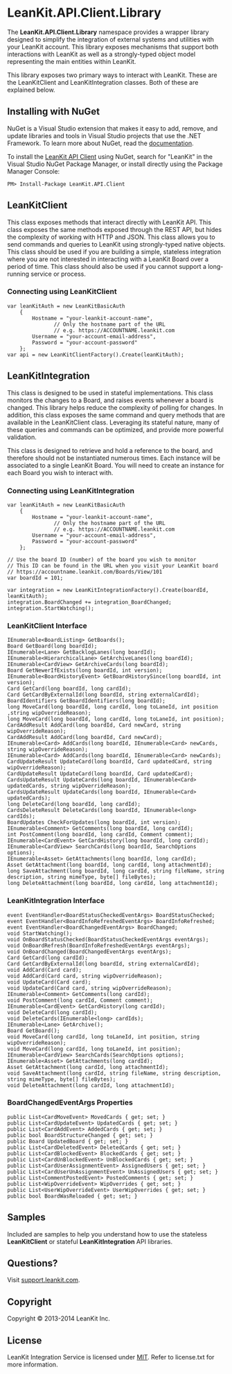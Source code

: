 # LeanKit.API.Client.Library

The **LeanKit.API.Client.Library** namespace provides a wrapper library designed to simplify the integration of external systems and utilities with your LeanKit account. This library exposes mechanisms that support both interactions with LeanKit as well as a strongly-typed object model representing the main entities within LeanKit.

This library exposes two primary ways to interact with LeanKit. These are the LeanKitClient and LeanKitIntegration classes. Both of these are explained below.

## Installing with NuGet

NuGet is a Visual Studio extension that makes it easy to add, remove, and update libraries and tools in Visual Studio projects that use the .NET Framework. To learn more about NuGet, read the [documentation](http://docs.nuget.org).

To install the [LeanKit API Client](https://www.nuget.org/packages/LeanKit.API.Client) using NuGet, search for "LeanKit" in the Visual Studio NuGet Package Manager, or install directly using the Package Manager Console:

```
PM> Install-Package LeanKit.API.Client
```

## LeanKitClient

This class exposes methods that interact directly with LeanKit API. This class exposes the same methods exposed through the REST API, but hides the complexity of working with HTTP and JSON. This class allows you to send commands and queries to LeanKit using strongly-typed native objects. This class should be used if you are building a simple, stateless integration where you are not interested in interacting with a LeanKit Board over a period of time. This class should also be used if you cannot support a long-running service or process.  

### Connecting using LeanKitClient

```
var leanKitAuth = new LeanKitBasicAuth
	{
		Hostname = "your-leankit-account-name", 
			   // Only the hostname part of the URL
			   // e.g. https://ACCOUNTNAME.leankit.com
		Username = "your-account-email-address",
		Password = "your-account-password"
	};
var api = new LeanKitClientFactory().Create(leanKitAuth);
```

## LeanKitIntegration

This class is designed to be used in stateful implementations. This class monitors the changes to a Board, and raises events whenever a board is changed. This library helps reduce the complexity of polling for changes. In addition, this class exposes the same command and query methods that are available in the LeanKitClient class. Leveraging its stateful nature, many of these queries and commands can be optimized, and provide more powerful validation.

This class is designed to retrieve and hold a reference to the board, and therefore should not be instantiated numerous times. Each instance will be associated to a single LeanKit Board. You will need to create an instance for each Board you wish to interact with.

### Connecting using LeanKitIntegration

```
var leanKitAuth = new LeanKitBasicAuth
	{
		Hostname = "your-leankit-account-name", 
			   // Only the hostname part of the URL
			   // e.g. https://ACCOUNTNAME.leankit.com
		Username = "your-account-email-address",
		Password = "your-account-password"
	};

// Use the board ID (number) of the board you wish to monitor
// This ID can be found in the URL when you visit your LeanKit board
// https://accountname.leankit.com/Boards/View/101
var boardId = 101;

var integration = new LeanKitIntegrationFactory().Create(boardId, leanKitAuth);
integration.BoardChanged += integration_BoardChanged;
integration.StartWatching();
```

### LeanKitClient Interface

```
IEnumerable<BoardListing> GetBoards();
Board GetBoard(long boardId);
IEnumerable<Lane> GetBacklogLanes(long boardId);
IEnumerable<HierarchicalLane> GetArchiveLanes(long boardId);
IEnumerable<CardView> GetArchiveCards(long boardId);
Board GetNewerIfExists(long boardId, int version);
IEnumerable<BoardHistoryEvent> GetBoardHistorySince(long boardId, int version);
Card GetCard(long boardId, long cardId);
Card GetCardByExternalId(long boardId, string externalCardId);
BoardIdentifiers GetBoardIdentifiers(long boardId);
long MoveCard(long boardId, long cardId, long toLaneId, int position ,string wipOverrideReason);
long MoveCard(long boardId, long cardId, long toLaneId, int position);
CardAddResult AddCard(long boardId, Card newCard, string wipOverrideReason);
CardAddResult AddCard(long boardId, Card newCard);
IEnumerable<Card> AddCards(long boardId, IEnumerable<Card> newCards, string wipOverrideReason);
IEnumerable<Card> AddCards(long boardId, IEnumerable<Card> newCards);
CardUpdateResult UpdateCard(long boardId, Card updatedCard, string wipOverrideReason);
CardUpdateResult UpdateCard(long boardId, Card updatedCard);
CardsUpdateResult UpdateCards(long boardId, IEnumerable<Card> updatedCards, string wipOverrideReason);
CardsUpdateResult UpdateCards(long boardId, IEnumerable<Card> updatedCards);
long DeleteCard(long boardId, long cardId);
CardsDeleteResult DeleteCards(long boardId, IEnumerable<long> cardIds);
BoardUpdates CheckForUpdates(long boardId, int version);
IEnumerable<Comment> GetComments(long boardId, long cardId);
int PostComment(long boardId, long cardId, Comment comment);
IEnumerable<CardEvent> GetCardHistory(long boardId, long cardId);
IEnumerable<CardView> SearchCards(long boardId, SearchOptions options);
IEnumerable<Asset> GetAttachments(long boardId, long cardId);
Asset GetAttachment(long boardId, long cardId, long attachmentId);
long SaveAttachment(long boardId, long cardId, string fileName, string description, string mimeType, byte[] fileBytes);
long DeleteAttachment(long boardId, long cardId, long attachmentId);
```

### LeanKitIntegration Interface

```
event EventHandler<BoardStatusCheckedEventArgs> BoardStatusChecked;
event EventHandler<BoardInfoRefreshedEventArgs> BoardInfoRefreshed;
event EventHandler<BoardChangedEventArgs> BoardChanged;
void StartWatching();
void OnBoardStatusChecked(BoardStatusCheckedEventArgs eventArgs);
void OnBoardRefresh(BoardInfoRefreshedEventArgs eventArgs);
void OnBoardChanged(BoardChangedEventArgs eventArgs);
Card GetCard(long cardId);
Card GetCardByExternalId(long boardId, string externalCardId);
void AddCard(Card card);
void AddCard(Card card, string wipOverrideReason);
void UpdateCard(Card card);
void UpdateCard(Card card, string wipOverrideReason);
IEnumerable<Comment> GetComments(long cardId);
void PostComment(long cardId, Comment comment);
IEnumerable<CardEvent> GetCardHistory(long cardId);
void DeleteCard(long cardId);
void DeleteCards(IEnumerable<long> cardIds);
IEnumerable<Lane> GetArchive();
Board GetBoard();
void MoveCard(long cardId, long toLaneId, int position, string wipOverrideReason);
void MoveCard(long cardId, long toLaneId, int position);
IEnumerable<CardView> SearchCards(SearchOptions options);
IEnumerable<Asset> GetAttachments(long cardId);
Asset GetAttachment(long cardId, long attachmentId);
void SaveAttachment(long cardId, string fileName, string description, string mimeType, byte[] fileBytes);
void DeleteAttachment(long cardId, long attachmentId);

```

### BoardChangedEventArgs Properties

```
public List<CardMoveEvent> MovedCards { get; set; }
public List<CardUpdateEvent> UpdatedCards { get; set; }
public List<CardAddEvent> AddedCards { get; set; }
public bool BoardStructureChanged { get; set; }
public Board UpdatedBoard { get; set; }
public List<CardDeletedEvent> DeletedCards { get; set; }
public List<CardBlockedEvent> BlockedCards { get; set; }
public List<CardUnBlockedEvent> UnBlockedCards { get; set; }
public List<CardUserAssignmentEvent> AssignedUsers { get; set; }
public List<CardUserUnAssignmentEvent> UnAssignedUsers { get; set; }
public List<CommentPostedEvent> PostedComments { get; set; }
public List<WipOverrideEvent> WipOverrides { get; set; }
public List<UserWipOverrideEvent> UserWipOverrides { get; set; }
public bool BoardWasReloaded { get; set; }
```

## Samples

Included are samples to help you understand how to use the stateless **LeanKitClient** or stateful **LeanKitIntegration** API libraries.

## Questions?

Visit [support.leankit.com](http://support.leankit.com).

## Copyright

Copyright &copy; 2013-2014 LeanKit Inc.

## License

LeanKit Integration Service is licensed under [MIT](http://www.opensource.org/licenses/mit-license.php). Refer to license.txt for more information.
